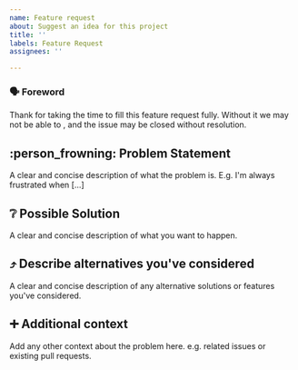 ```yaml
---
name: Feature request
about: Suggest an idea for this project
title: ''
labels: Feature Request
assignees: ''

---
```

### :speaking_head: Foreword

Thank for taking the time to fill this feature request fully. Without it we may not be able to , and the issue may be closed without resolution.

## :person_frowning: Problem Statement

A clear and concise description of what the problem is. E.g. I'm always frustrated when [...]

## :grey_question: Possible Solution

A clear and concise description of what you want to happen.

## :arrow_heading_up: Describe alternatives you've considered

A clear and concise description of any alternative solutions or features you've considered.

## :heavy_plus_sign: Additional context

Add any other context about the problem here. e.g. related issues or existing pull requests.
